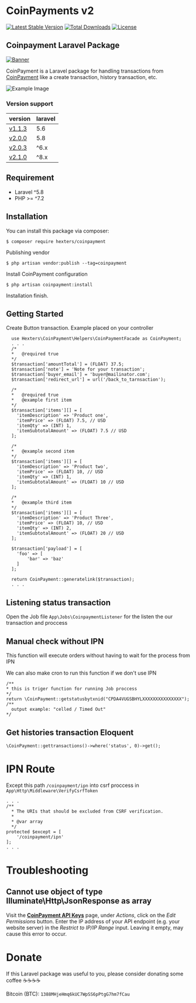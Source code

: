# CoinPayments v2

[![Latest Stable Version](https://poser.pugx.org/hexters/coinpayment/v/stable)](https://packagist.org/packages/hexters/coinpayment)
[![Total Downloads](https://poser.pugx.org/hexters/coinpayment/downloads)](https://packagist.org/packages/hexters/coinpayment)
[![License](https://poser.pugx.org/hexters/coinpayment/license)](https://packagist.org/packages/hexters/coinpayment)

## Coinpayment Laravel Package

[![Banner](https://www.coinpayments.net/images/b/banner6_728x90-3.jpg)](https://www.coinpayments.net/index.php?ref=3dc0c5875304cc5cc1d98782c2741cb5)

CoinPayment is a Laravel package for handling transactions from [CoinPayment](https://www.coinpayments.net/index.php?ref=3dc0c5875304cc5cc1d98782c2741cb5) like a create transaction, history transaction, etc.

![Example Image](https://github.com/hexters/CoinPayment/blob/master/examplev2.png?raw=true)

### Version support
| version | laravel |
|-|-|
|[v1.1.3](https://github.com/hexters/CoinPayment/releases/tag/v1.1.3)|5.6|
|[v2.0.0](https://github.com/hexters/CoinPayment)|5.8|
|[v2.0.3](https://github.com/hexters/CoinPayment)|^6.x|
|[v2.1.0](https://github.com/hexters/CoinPayment)|^8.x|

## Requirement
* Laravel ^5.8
* PHP >= ^7.2

## Installation
You can install this package via composer:
```
$ composer require hexters/coinpayment
```

Publishing vendor
```
$ php artisan vendor:publish --tag=coinpayment
```

Install CoinPayment configuration
```
$ php artisan coinpayment:install
```

Installation finish.

## Getting Started
Create Button transaction. Example placed on your controller
```
  use Hexters\CoinPayment\Helpers\CoinPaymentFacade as CoinPayment;
  . . . 
  /*
  *   @required true
  */
  $transaction['amountTotal'] = (FLOAT) 37.5;
  $transaction['note'] = 'Note for your transaction';
  $transaction['buyer_email'] = 'buyer@mailinator.com';
  $transaction['redirect_url'] = url('/back_to_tarnsaction');

  /*
  *   @required true
  *   @example first item
  */
  $transaction['items'][] = [
    'itemDescription' => 'Product one',
    'itemPrice' => (FLOAT) 7.5, // USD
    'itemQty' => (INT) 1,
    'itemSubtotalAmount' => (FLOAT) 7.5 // USD
  ];

  /*
  *   @example second item
  */
  $transaction['items'][] = [
    'itemDescription' => 'Product two',
    'itemPrice' => (FLOAT) 10, // USD
    'itemQty' => (INT) 1,
    'itemSubtotalAmount' => (FLOAT) 10 // USD
  ];

  /*
  *   @example third item
  */
  $transaction['items'][] = [
    'itemDescription' => 'Product Three',
    'itemPrice' => (FLOAT) 10, // USD
    'itemQty' => (INT) 2,
    'itemSubtotalAmount' => (FLOAT) 20 // USD
  ];

  $transaction['payload'] = [
    'foo' => [
        'bar' => 'baz'
    ]
  ];

  return CoinPayment::generatelink($transaction);
  . . . 
```

## Listening status transaction

Open the Job file `App\Jobs\CoinpaymentListener` for the listen the our transaction and proccess

## Manual check without IPN

This function will execute orders without having to wait for the process from IPN

We can also make cron to run this function if we don't use IPN

```
/**
* this is triger function for running Job proccess
*/
return \CoinPayment::getstatusbytxnid("CPDA4VUGSBHYLXXXXXXXXXXXXXXX");
/**
  output example: "celled / Timed Out"
*/
```

## Get histories transaction Eloquent
```
\CoinPayment::gettransactions()->where('status', 0)->get();
```

# IPN Route

Except this path `/coinpayment/ipn` into csrf proccess in `App\Http\Middleware\VerifyCsrfToken` 
```
. . .
/**
  * The URIs that should be excluded from CSRF verification.
  *
  * @var array
  */
protected $except = [
    '/coinpayment/ipn'
]; 
. . .
```
# Troubleshooting
## Cannot use object of type Illuminate\Http\JsonResponse as array
Visit the [**CoinPayment API Keys**](https://www.coinpayments.net/index.php?cmd=acct_api_keys) page, under *Actions*, click on the *Edit Permissions* button. Enter the IP address of your API endpoint (e.g. your website server) in the *Restrict to IP/IP Range* input. Leaving it empty, may cause this error to occur.

# Donate
If this Laravel package was useful to you, please consider donating some coffee ☕☕☕☕

Bitcoin (BTC): ```1388MHjeHmq6kUC7WpSS6pPtgG7hm7fCau```
